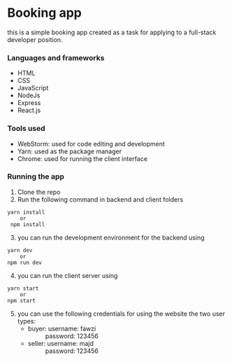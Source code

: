 # Booking app
this is a simple booking app created as a task for applying to a full-stack developer position.

### Languages and frameworks
 - HTML
 - CSS
 - JavaScript
 - NodeJs
 - Express
 - React.js

### Tools used
- WebStorm: used for code editing and development
- Yarn: used as the package manager
- Chrome: used for running the client interface


### Running the app
1) Clone the repo
2) Run the following command in backend and client folders
```shell
yarn install 
    or
 npm install
```
3) you can run the development environment for the backend using
```shell
yarn dev
    or
npm run dev
```
4) you can run the client server using
```shell
yarn start
    or
npm start
```
5) you can use the following credentials for using the website the two user types:
   - buyer: username: fawzi \
     &nbsp; &nbsp; &nbsp; &nbsp; &nbsp;          password: 123456
   - seller: username: majd \
     &nbsp; &nbsp; &nbsp; &nbsp; &nbsp; password: 123456
            